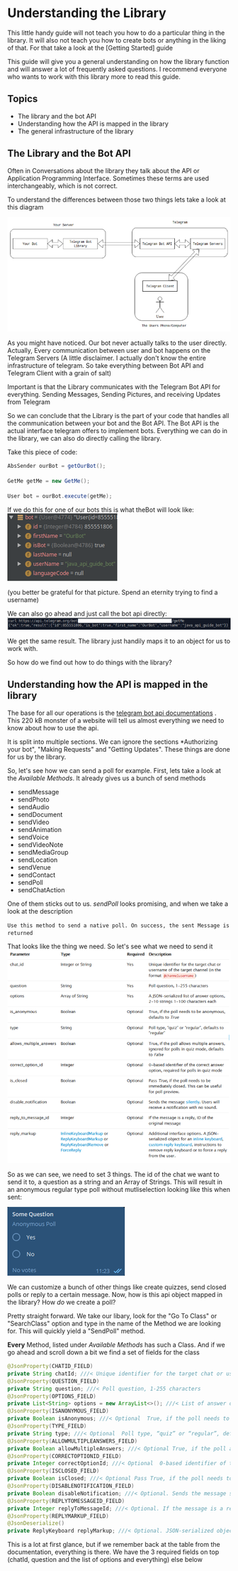 # Understanding the Library

This little handy guide will not teach you how to do a particular thing in the library. 
It will also not teach you how to create bots or anything in the liking of that. 
For that take a look at the [Getting Started] guide

This guide will give you a general understanding on how the library function and will answer a lot of frequently 
asked questions. I recommend everyone who wants to work with this library more to read this guide.

## Topics
* The library and the bot API
* Understanding how the API is mapped in the library
* The general infrastructure of the library

## The Library and the Bot API
Often in Conversations about the library they talk about the API or Application Programming Interface. Sometimes these 
terms are used interchangeably, which is not correct.

To understand the differences between those two things lets take a look at this diagram

![](Telegram-Diagram.png)

As you might have noticed. Our bot never actually talks to the user directly. Actually, Every communication between user 
and bot happens on the Telegram Servers (A little disclaimer. I actually don't know the entire infrastructure of telegram. 
So take everything between Bot API and Telegram Client with a grain of salt)

Important is that the Library communicates with the Telegram Bot API for everything. Sending Messages, Sending Pictures, 
and receiving Updates from Telegram

So we can conclude that the Library is the part of your code that handles all the communication between your bot and the
Bot API. The Bot API is the actual interface telegram offers to implement bots. Everything we can do in the library, 
we can also do directly calling the library.

Take this piece of code:
```java
AbsSender ourBot = getOurBot();

GetMe getMe = new GetMe();

User bot = ourBot.execute(getMe);
```

If we do this for one of our bots this is what theBot will look like:<br>
![](Bot_intellij.png)

(you better be grateful for that picture. Spend an eternity trying to find a username)

We can also go ahead and just call the bot api directly:<br>
![](Bot_curl.png)

We get the same result. The library just handily maps it to an object for us to work with.

So how do we find out how to do things with the library?

## Understanding how the API is mapped in the library
The base for all our operations is the [telegram bot api documentations](https://core.telegram.org/bots/api) . This 220 kB monster of a website will tell us almost everything we need to know about how to use the api.

It is split into multiple sections. We can ignore the sections *Authorizing your bot", "Making Requests" and "Getting Updates". These things are done for us by the library.

So, let's see how we can send a poll for example. First, lets take a look at the *Available Methods*. It already gives us a bunch of send methods

* sendMessage
* sendPhoto
* sendAudio
* sendDocument
* sendVideo
* sendAnimation
* sendVoice
* sendVideoNote
* sendMediaGroup
* sendLocation
* sendVenue
* sendContact
* sendPoll
* sendChatAction

One of them sticks out to us. *sendPoll* looks promising, and when we take a look at the description

`Use this method to send a native poll. On success, the sent Message is returned`

That looks like the thing we need. So let's see what we need to send it
![](poll_params.png)

So as we can see, we need to set 3 things. The id of the chat we want to send it to, a question as a string and an Array of Strings.
This will result in an anonymous regular type poll without mutliselection looking like this when sent:

![](poll_example.png)

We can customize a bunch of other things like create quizzes, send closed polls or reply to a certain message. Now, how is this api object mapped in the library? How *do* we create a poll?

Pretty straight forward. We take our libary, look for the "Go To Class" or "SearchClass" option and type in the name of the Method we are looking for. This will quickly yield a "SendPoll" method.

**Every** Method, listed under *Available Methods* has such a Class. And if we go ahead and scroll down a bit we find a set of fields for the class

```java
@JsonProperty(CHATID_FIELD)
private String chatId; ///< Unique identifier for the target chat or username of the target channel (in the format @channelusername)
@JsonProperty(QUESTION_FIELD)
private String question; ///< Poll question, 1-255 characters
@JsonProperty(OPTIONS_FIELD)
private List<String> options = new ArrayList<>(); ///< List of answer options, 2-10 strings 1-100 characters each
@JsonProperty(ISANONYMOUS_FIELD)
private Boolean isAnonymous; ///< Optional	True, if the poll needs to be anonymous, defaults to True
@JsonProperty(TYPE_FIELD)
private String type; ///< Optional	Poll type, “quiz” or “regular”, defaults to “regular”
@JsonProperty(ALLOWMULTIPLEANSWERS_FIELD)
private Boolean allowMultipleAnswers; ///< Optional	True, if the poll allows multiple answers, ignored for polls in quiz mode, defaults to False
@JsonProperty(CORRECTOPTIONID_FIELD)
private Integer correctOptionId; ///< Optional	0-based identifier of the correct answer option, required for polls in quiz mode
@JsonProperty(ISCLOSED_FIELD)
private Boolean isClosed; ///< Optional	Pass True, if the poll needs to be immediately closed
@JsonProperty(DISABLENOTIFICATION_FIELD)
private Boolean disableNotification; ///< Optional. Sends the message silently. Users will receive a notification with no sound.
@JsonProperty(REPLYTOMESSAGEID_FIELD)
private Integer replyToMessageId; ///< Optional. If the message is a reply, ID of the original message
@JsonProperty(REPLYMARKUP_FIELD)
@JsonDeserialize()
private ReplyKeyboard replyMarkup; ///< Optional. JSON-serialized object for a custom reply keyboard
```

This is a lot at first glance, but if we remember back at the table from the documentation, everything is there. We have the 3 required fields on top (chatId, question and the list of options and everything) else below
